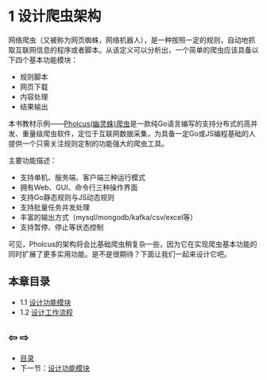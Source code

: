 # 1 设计爬虫架构

网络爬虫（又被称为网页蜘蛛，网络机器人），是一种按照一定的规则，自动地抓取互联网信息的程序或者脚本。从该定义可以分析出，一个简单的爬虫应该具备以下四个基本功能模块：

* 规则脚本
* 网页下载
* 内容处理
* 结果输出

本书教材示例——[Pholcus(幽灵蛛)爬虫](https://github.com/henrylee2cn/pholcus)是一款纯Go语言编写的支持分布式的高并发、重量级爬虫软件，定位于互联网数据采集，为具备一定Go或JS编程基础的人提供一个只需关注规则定制的功能强大的爬虫工具。

主要功能描述：

* 支持单机、服务端、客户端三种运行模式
* 拥有Web、GUI、命令行三种操作界面
* 支持Go静态规则与JS动态规则
* 支持批量任务并发处理
* 丰富的输出方式（mysql/mongodb/kafka/csv/excel等）
* 支持暂停、停止等状态控制

可见，Pholcus的架构将会比基础爬虫稍复杂一些，因为它在实现爬虫基本功能的同时扩展了更多实用功能。是不是很期待？下面让我们一起来设计它吧。

## 本章目录

* 1.1 [设计功能模块](<01.01.md>)
* 1.2 [设计工作流程](<01.02.md>)

## ⇦ ⇨

* [目录](</README.md>)
* 下一节：[设计功能模块](<01.01.md>)
